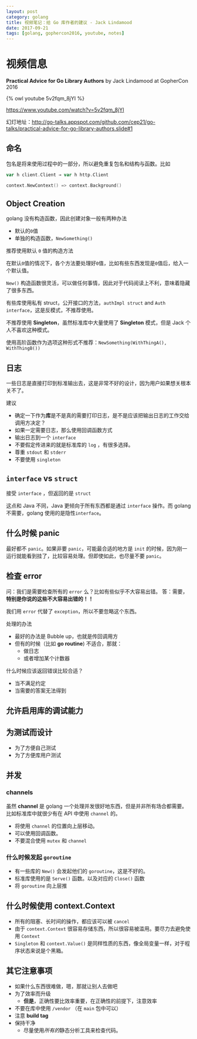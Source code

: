 ```yaml
---
layout: post
category: golang
title: 视频笔记：给 Go 库作者的建议 - Jack Lindamood
date: 2017-09-21
tags: [golang, gophercon2016, youtube, notes]
---
```


<!-- toc -->

# 视频信息

**Practical Advice for Go Library Authors**
by Jack Lindamood
at GopherCon 2016

{% owl youtube 5v2fqm_8jYI %}

<https://www.youtube.com/watch?v=5v2fqm_8jYI>

幻灯地址：<http://go-talks.appspot.com/github.com/cep21/go-talks/practical-advice-for-go-library-authors.slide#1>

## 命名

包名是将来使用过程中的一部分，所以避免重复包名和结构与函数。比如

```go
var h client.Client → var h http.Client
```

```go
context.NewContext() => context.Background()
```

## Object Creation

golang 没有构造函数，因此创建对象一般有两种办法

* 默认的`0`值
* 单独的构造函数，`NewSomething()`

推荐使用默认 `0` 值的构造方法

在默认`0`值的情况下，各个方法要处理好`0`值，比如有些东西发现是`0`值后，给入一个默认值。

`New()` 构造函数很灵活，可以做任何事情，因此对于代码阅读上不利，意味着隐藏了很多东西。

有些库使用私有 struct，公开接口的方法，`authImpl struct` and `Auth interface`，这是反模式，不推荐使用。

不推荐使用 **Singleton**，虽然标准库中大量使用了 **Singleton** 模式，但是 Jack 个人不喜欢这种模式。

使用高阶函数作为选项这种形式不推荐：`NewSomething(WithThingA(), WithThingB())`

## 日志

一些日志是直接打印到标准输出去，这是非常不好的设计，因为用户如果想关根本关不了。

建议

* 确定一下作为**库**是不是真的需要打印日志，是不是应该把输出日志的工作交给调用方决定？
* 如果一定需要日志，那么使用回调函数方式
* 输出日志到一个 `interface`
* 不要假定传进来的就是标准库的 `log` ，有很多选择。
* 尊重 `stdout` 和 `stderr`
* 不要使用 `singleton`

## `interface` vs `struct`

接受 `interface` ，但返回的是 `struct`

这点和 Java 不同，Java 更倾向于所有东西都是通过 `interface` 操作。而 golang 不需要，golang 使用的是隐性`interface`。

## 什么时候 panic

最好都不 `panic`。如果非要 `panic`，可能最合适的地方是 `init` 的时候，因为刚一运行就能看到挂了，比较容易处理。但即使如此，也尽量不要 `panic`。

## 检查 error

问：我们是需要检查所有的 `error` 么？比如有些似乎不大容易出错。
答：需要，**特别是你说的这些不大容易出错的！！**

我们用 `error` 代替了 `exception`，所以不要忽略这个东西。

处理的办法

* 最好的办法是 Bubble up，也就是传回调用方
* 但有的时候（比如 **go routine**) 不适合，那就：
	* 做日志
	* 或者增加某个计数器

什么时候应该返回错误比较合适？

* 当不满足约定
* 当需要的答案无法得到

## 允许启用库的调试能力

## 为测试而设计

* 为了方便自己测试
* 为了方便库用户测试

## 并发

### channels

虽然 **channel** 是 golang 一个处理并发很好地东西，但是并非所有场合都需要。比如标准库中就很少有在 API 中使用 `channel` 的。

* 将使用 `channel` 的位置向上层移动。
* 可以使用回调函数。
* 不要混合使用 `mutex` 和 `channel`

### 什么时候发起 `goroutine`

* 有一些库的 `New()` 会发起他们的 `goroutine`，这是不好的。
* 标准库使用的是 `Serve()` 函数。以及对应的 `Close()` 函数
* 将 `goroutine` 向上层推

## 什么时候使用 context.Context

* 所有的阻塞、长时间的操作，都应该可以被 `cancel`
* 由于 `context.Context` 很容易存储东西，所以很容易被滥用。要尽力去避免使用 `Context`
* `Singleton` 和 `context.Value()` 是同样性质的东西，像全局变量一样，对于程序状态来说是个黑箱。

## 其它注意事项

* 如果什么东西很难做，嗯，那就让别人去做吧
* 为了效率而升级
  * **但是**，正确性要比效率重要，在正确性的前提下，注意效率
* 不要在库中使用 `/vendor` （在 `main` 包中可以）
* 注意 **build tag**
* 保持干净
  * 尽量使用*所有的*静态分析工具来检查代码。

